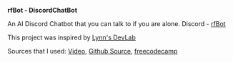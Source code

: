 **rfBot - DiscordChatBot**

An AI Discord Chatbot that you can talk to if you are alone. Discord - [rfBot](https://discord.com/api/oauth2/authorize?client_id=890168520883699722&amp;permissions=2048&amp;scope=bot)

This project was inspired by [Lynn's DevLab](https://www.youtube.com/channel/UCZ2MeG5jTIqgzEMiByrIzsw) 

Sources that I used: [Video](https://youtu.be/UjDpW_SOrlw), [Github Source](https://github.com/RuolinZheng08/twewy-discord-chatbot), [freecodecamp](https://www.freecodecamp.org/news/create-a-discord-bot-with-python/)

